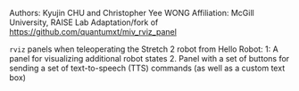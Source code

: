 Authors: Kyujin CHU and Christopher Yee WONG
Affiliation: McGill University, RAISE Lab
Adaptation/fork of https://github.com/quantumxt/miv_rviz_panel

`rviz` panels when teleoperating the Stretch 2 robot from Hello Robot:
1: A panel for visualizing additional robot states
2. Panel with a set of buttons for sending a set of text-to-speech (TTS) commands (as well as a custom text box)
